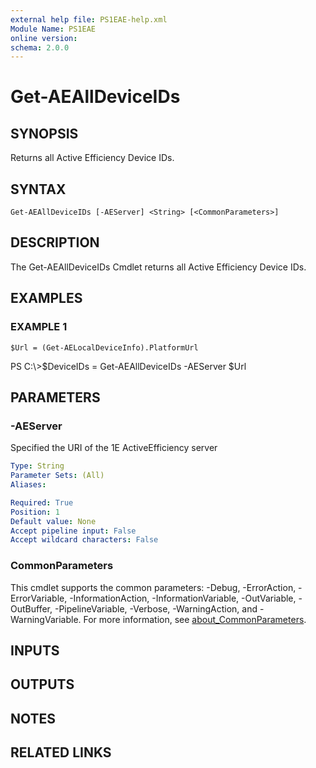 ```yaml
---
external help file: PS1EAE-help.xml
Module Name: PS1EAE
online version:
schema: 2.0.0
---
```


# Get-AEAllDeviceIDs

## SYNOPSIS
Returns all Active Efficiency Device IDs.

## SYNTAX

```
Get-AEAllDeviceIDs [-AEServer] <String> [<CommonParameters>]
```

## DESCRIPTION
The Get-AEAllDeviceIDs Cmdlet returns all Active Efficiency Device IDs.

## EXAMPLES

### EXAMPLE 1
```
$Url = (Get-AELocalDeviceInfo).PlatformUrl
```

PS C:\\\>$DeviceIDs = Get-AEAllDeviceIDs -AEServer $Url

## PARAMETERS

### -AEServer
Specified the URI of the 1E ActiveEfficiency server

```yaml
Type: String
Parameter Sets: (All)
Aliases:

Required: True
Position: 1
Default value: None
Accept pipeline input: False
Accept wildcard characters: False
```

### CommonParameters
This cmdlet supports the common parameters: -Debug, -ErrorAction, -ErrorVariable, -InformationAction, -InformationVariable, -OutVariable, -OutBuffer, -PipelineVariable, -Verbose, -WarningAction, and -WarningVariable. For more information, see [about_CommonParameters](http://go.microsoft.com/fwlink/?LinkID=113216).

## INPUTS

## OUTPUTS

## NOTES

## RELATED LINKS
